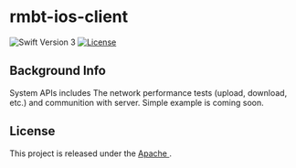 #   rmbt-ios-client
![Swift Version 3](https://img.shields.io/badge/Swift-v3-yellow.svg)
[![License](https://img.shields.io/badge/License-Apache%202.0-blue.svg)](https://opensource.org/licenses/Apache-2.0)

## Background Info
System APIs includes The network performance tests (upload, download, etc.) and communition with server. Simple example is coming soon.

## License
This project is released under the [Apache ](LICENSE).

